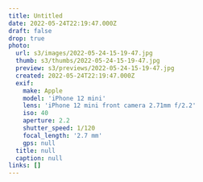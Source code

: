 ```yaml
---
title: Untitled
date: 2022-05-24T22:19:47.000Z
draft: false
drop: true
photo:
  url: s3/images/2022-05-24-15-19-47.jpg
  thumb: s3/thumbs/2022-05-24-15-19-47.jpg
  preview: s3/previews/2022-05-24-15-19-47.jpg
  created: 2022-05-24T22:19:47.000Z
  exif:
    make: Apple
    model: 'iPhone 12 mini'
    lens: 'iPhone 12 mini front camera 2.71mm f/2.2'
    iso: 40
    aperture: 2.2
    shutter_speed: 1/120
    focal_length: '2.7 mm'
    gps: null
  title: null
  caption: null
links: []
---
```

